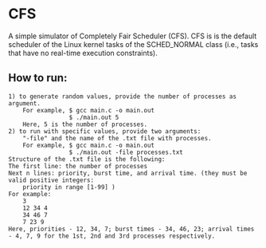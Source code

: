 # CFS

A simple simulator of Completely Fair Scheduler (CFS). CFS is is the default scheduler of the Linux kernel tasks of the SCHED_NORMAL class (i.e., tasks that have no real-time execution constraints).

## How to run:
    1) to generate random values, provide the number of processes as argument. 
        For example, $ gcc main.c -o main.out
                     $ ./main.out 5
        Here, 5 is the number of processes.
    2) to run with specific values, provide two arguments: 
        "-file" and the name of the .txt file with processes.
        For example, $ gcc main.c -o main.out
                     $ ./main.out -file processes.txt
    Structure of the .txt file is the following:
    The first line: the number of processes
    Next n lines: priority, burst time, and arrival time. (they must be valid positive integers: 
        priority in range [1-99] )
    For example:
        3
        12 34 4 
        34 46 7 
        7 23 9
    Here, priorities - 12, 34, 7; burst times - 34, 46, 23; arrival times - 4, 7, 9 for the 1st, 2nd and 3rd processes respectively.
